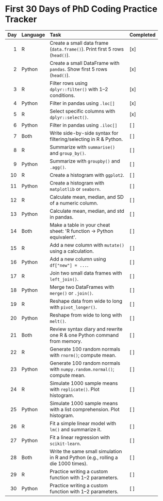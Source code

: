 # First 30 Days of PhD Coding Practice Tracker

|   Day | Language   | Task                                                                              | Completed   |
|------:|:-----------|:----------------------------------------------------------------------------------|:------------|
|     1 | R          | Create a small data frame (`data.frame()`). Print first 5 rows (`head()`).        | [x]         |
|     2 | Python     | Create a small DataFrame with `pandas`. Show first 5 rows (`head()`).             | [x]         |
|     3 | R          | Filter rows using `dplyr::filter()` with 1–2 conditions.                          | [x]         |
|     4 | Python     | Filter in pandas using `.loc[]`                                                   | [x]         |
|     5 | R          | Select specific columns with `dplyr::select()`.                                   | [x]         |
|     6 | Python     | Filter in pandas using `.iloc[]`                                                  | [ ]         |
|     7 | Both       | Write side-by-side syntax for filtering/selecting in R & Python.                  | [ ]         |
|     8 | R          | Summarize with `summarise()` and `group_by()`.                                    | [ ]         |
|     9 | Python     | Summarize with `groupby()` and `.agg()`.                                          | [ ]         |
|    10 | R          | Create a histogram with `ggplot2`.                                                | [ ]         |
|    11 | Python     | Create a histogram with `matplotlib` or `seaborn`.                                | [ ]         |
|    12 | R          | Calculate mean, median, and SD of a numeric column.                               | [ ]         |
|    13 | Python     | Calculate mean, median, and std in pandas.                                        | [ ]         |
|    14 | Both       | Make a table in your cheat sheet: 'R function → Python equivalent'.               | [ ]         |
|    15 | R          | Add a new column with `mutate()` using a calculation.                             | [ ]         |
|    16 | Python     | Add a new column using `df["new"] = ...`.                                         | [ ]         |
|    17 | R          | Join two small data frames with `left_join()`.                                    | [ ]         |
|    18 | Python     | Merge two DataFrames with `merge()` or `.join()`.                                 | [ ]         |
|    19 | R          | Reshape data from wide to long with `pivot_longer()`.                             | [ ]         |
|    20 | Python     | Reshape from wide to long with `melt()`.                                          | [ ]         |
|    21 | Both       | Review syntax diary and rewrite one R & one Python command from memory.           | [ ]         |
|    22 | R          | Generate 100 random normals with `rnorm()`; compute mean.                         | [ ]         |
|    23 | Python     | Generate 100 random normals with `numpy.random.normal()`; compute mean.           | [ ]         |
|    24 | R          | Simulate 1000 sample means with `replicate()`. Plot histogram.                    | [ ]         |
|    25 | Python     | Simulate 1000 sample means with a list comprehension. Plot histogram.             | [ ]         |
|    26 | R          | Fit a simple linear model with `lm()` and summarize it.                           | [ ]         |
|    27 | Python     | Fit a linear regression with `scikit-learn`.                                      | [ ]         |
|    28 | Both       | Write the same small simulation in R and Python (e.g., rolling a die 1000 times). | [ ]         |
|    29 | R          | Practice writing a custom function with 1–2 parameters.                           | [ ]         |
|    30 | Python     | Practice writing a custom function with 1–2 parameters.                           | [ ]         |